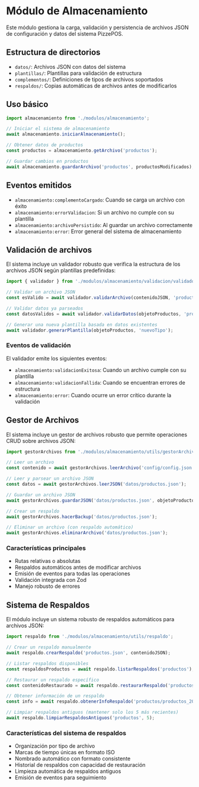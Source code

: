# Módulo de Almacenamiento

Este módulo gestiona la carga, validación y persistencia de archivos JSON de configuración y datos del sistema PizzePOS.

## Estructura de directorios

- `datos/`: Archivos JSON con datos del sistema
- `plantillas/`: Plantillas para validación de estructura
- `complementos/`: Definiciones de tipos de archivos soportados
- `respaldos/`: Copias automáticas de archivos antes de modificarlos

## Uso básico

```typescript
import almacenamiento from './modulos/almacenamiento';

// Iniciar el sistema de almacenamiento
await almacenamiento.iniciarAlmacenamiento();

// Obtener datos de productos
const productos = almacenamiento.getArchivo('productos');

// Guardar cambios en productos
await almacenamiento.guardarArchivo('productos', productosModificados);
```

## Eventos emitidos

- `almacenamiento:complementoCargado`: Cuando se carga un archivo con éxito
- `almacenamiento:errorValidacion`: Si un archivo no cumple con su plantilla
- `almacenamiento:archivoPersistido`: Al guardar un archivo correctamente
- `almacenamiento:error`: Error general del sistema de almacenamiento

## Validación de archivos

El sistema incluye un validador robusto que verifica la estructura de los archivos JSON según plantillas predefinidas:

```typescript
import { validador } from './modulos/almacenamiento/validacion/validador';

// Validar un archivo JSON
const esValido = await validador.validarArchivo(contenidoJSON, 'productos');

// Validar datos ya parseados
const datosValidos = await validador.validarDatos(objetoProductos, 'productos');

// Generar una nueva plantilla basada en datos existentes
await validador.generarPlantilla(objetoProductos, 'nuevoTipo');
```

### Eventos de validación

El validador emite los siguientes eventos:
- `almacenamiento:validacionExitosa`: Cuando un archivo cumple con su plantilla
- `almacenamiento:validacionFallida`: Cuando se encuentran errores de estructura
- `almacenamiento:error`: Cuando ocurre un error crítico durante la validación

## Gestor de Archivos

El sistema incluye un gestor de archivos robusto que permite operaciones CRUD sobre archivos JSON:

```typescript
import gestorArchivos from './modulos/almacenamiento/utils/gestorArchivos';

// Leer un archivo
const contenido = await gestorArchivos.leerArchivo('config/config.json');

// Leer y parsear un archivo JSON
const datos = await gestorArchivos.leerJSON('datos/productos.json');

// Guardar un archivo JSON
await gestorArchivos.guardarJSON('datos/productos.json', objetoProductos);

// Crear un respaldo
await gestorArchivos.hacerBackup('datos/productos.json');

// Eliminar un archivo (con respaldo automático)
await gestorArchivos.eliminarArchivo('datos/productos.json');
```

### Características principales

- Rutas relativas o absolutas
- Respaldos automáticos antes de modificar archivos
- Emisión de eventos para todas las operaciones
- Validación integrada con Zod
- Manejo robusto de errores

## Sistema de Respaldos

El módulo incluye un sistema robusto de respaldos automáticos para archivos JSON:

```typescript
import respaldo from './modulos/almacenamiento/utils/respaldo';

// Crear un respaldo manualmente
await respaldo.crearRespaldo('productos.json', contenidoJSON);

// Listar respaldos disponibles
const respaldosProductos = await respaldo.listarRespaldos('productos');

// Restaurar un respaldo específico
const contenidoRestaurado = await respaldo.restaurarRespaldo('productos/productos_20240417T1105.bak.json');

// Obtener información de un respaldo
const info = await respaldo.obtenerInfoRespaldo('productos/productos_20240417T1105.bak.json');

// Limpiar respaldos antiguos (mantener solo los 5 más recientes)
await respaldo.limpiarRespaldosAntiguos('productos', 5);
```

### Características del sistema de respaldos

- Organización por tipo de archivo
- Marcas de tiempo únicas en formato ISO
- Nombrado automático con formato consistente
- Historial de respaldos con capacidad de restauración
- Limpieza automática de respaldos antiguos
- Emisión de eventos para seguimiento
